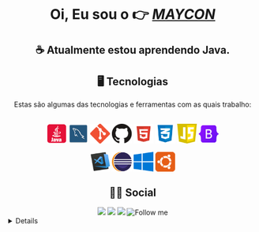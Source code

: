 <h1 align="center"> Oi, Eu sou o 👉 <a href="https://www.linkedin.com/in/MayconL27"><i>MAYCON</i></a></h1>
<h2 align='center'> ☕ Atualmente estou aprendendo Java.</h2>

<h2 align='center'> 🖥️ Tecnologias </h2>
  <p align='center'>Estas são algumas das tecnologias e ferramentas com as quais trabalho:</p>
 <div style="display: inline_block" align='center'><br>
  
  <img align="center" alt="Java" height="40" width="40" src="https://github.com/MayconL27/MayconL27/blob/main/assets/java.png">
  <img align="center" alt="mysql" height="40" width="40" src="https://github.com/MayconL27/MayconL27/blob/main/assets/mysql.png">
  <img align="center" alt="git" height="40" width="40" src="https://github.com/MayconL27/MayconL27/blob/main/assets/git.png">
  <img align="center" alt="github" height="40" width="40" src="https://github.com/MayconL27/MayconL27/blob/main/assets/GitHub.png">
  

  <img align="center" alt="html" height="40" width="40" src="https://github.com/MayconL27/MayconL27/blob/main/assets/html5.png">
  <img align="center" alt="css" height="40" width="40" src="https://github.com/MayconL27/MayconL27/blob/main/assets/css.png">
  <img align="center" alt="js" height="40" width="40" src="https://github.com/MayconL27/MayconL27/blob/main/assets/js.png">
  <img align="center" alt="Bootstrap" height="35" width="40" src="https://github.com/MayconL27/MayconL27/blob/main/assets/Bootstrap.png">
  
  </div>
  
  <div style="display: inline_block" align='center'><br>
  
  <img align="center" alt="vs" height="40" width="40" src="https://github.com/MayconL27/MayconL27/blob/main/assets/vscode.png">
  <img align="center" alt="eclipse" height="40" width="40" src="https://github.com/MayconL27/MayconL27/blob/main/assets/eclipse1.png"> 
  <img align="center" alt="Windows" height="40" width="40" src="https://github.com/MayconL27/MayconL27/blob/main/assets/Windows.png">
  <img align="center" alt="ubuntu" height="40" width="40" src="https://github.com/MayconL27/MayconL27/blob/main/assets/Ubuntu1.png">
  
  
  </div>

  <h2 align='center'> 🧑🏽 Social</h2>
 <div align='center'>
  <a href="https://instagram.com/mayconl27" target="_blank"><img src="https://img.shields.io/badge/-Instagram-%23E4405F?style=for-the-badge&logo=instagram&logoColor=white" target="_blank"></a>
  <a href = "mailto:mayconleandro2008@gmail.com"><img src="https://img.shields.io/badge/-Gmail-%23333?style=for-the-badge&logo=gmail&logoColor=white" target="_blank"></a>
  <a href="https://www.linkedin.com/in/mayconl27/" target="_blank"><img src="https://img.shields.io/badge/-LinkedIn-%230077B5?style=for-the-badge&logo=linkedin&logoColor=white" target="_blank"></a> 
   <img src="https://img.shields.io/github/followers/MayconL27?label=follow&style=social" height="22" title="Follow me" /> 
 </div>
  
<details>
<h4>📚 Cursos</h4>
  <h5>🎓 Ciência da Computação 📆 2014 - 2019</h5>
  <p><a href="https://certificates.digitalinnovation.one/294FD8F7">📙 Desenvolvimento básico em Java - Digital Innovation One</a></p>
  <p><a href="https://certificates.digitalinnovation.one/1C661618">📗 Introdução ao framework Spring Boot - Digital Innovation One</a></p>
  <p><a href="https://certificates.digitalinnovation.one/ACBDFF19">📘 SQL SERVER - Criando suas primeiras consultas - Digital Innovation One</a></p>
  <p><a href="https://certificates.digitalinnovation.one/520417D6">📕 Introdução a criação de websites com HTML5 e CSS3 - Digital Innovation One</a></p> 
</details>
  
